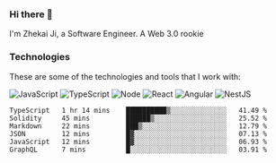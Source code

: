 ### Hi there 👋
I'm Zhekai Ji, a Software Engineer. A Web 3.0 rookie

### Technologies
These are some of the technologies and tools that I work with:

![JavaScript](https://img.shields.io/badge/JavaScript-323330.svg?logo=javascript&logoColor=F7DF1E) 
![TypeScript](https://img.shields.io/badge/TypeScript-007ACC.svg?logo=typescript&logoColor=white) 
![Node](https://img.shields.io/badge/Node.js-43853D.svg?logo=node.js&logoColor=white)
![React](https://img.shields.io/badge/React-20232a.svg?logo=react&logoColor=61DAFB) 
![Angular](https://img.shields.io/badge/Angular-E23237.svg?logo=angularjs&logoColor=white)
![NestJS](https://img.shields.io/badge/NestJS-E0234E?logo=nestjs&logoColor=white)

<!--START_SECTION:waka-->

```text
TypeScript   1 hr 14 mins    ██████████▒░░░░░░░░░░░░░░   41.49 %
Solidity     45 mins         ██████▒░░░░░░░░░░░░░░░░░░   25.52 %
Markdown     22 mins         ███▒░░░░░░░░░░░░░░░░░░░░░   12.79 %
JSON         12 mins         █▓░░░░░░░░░░░░░░░░░░░░░░░   07.13 %
JavaScript   12 mins         █▓░░░░░░░░░░░░░░░░░░░░░░░   06.93 %
GraphQL      7 mins          █░░░░░░░░░░░░░░░░░░░░░░░░   03.91 %
```

<!--END_SECTION:waka-->
